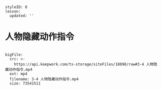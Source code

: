 ```@Lesson
styleID: 0
lesson:
  updated: ''

```
# 人物隐藏动作指令
```@BigFile

bigFile:
  src: >-
    https://api.keepwork.com/ts-storage/siteFiles/18098/raw#3-4 人物隐藏动作指令.mp4
  ext: mp4
  filename: 3-4 人物隐藏动作指令.mp4
  size: 73541511
          
```